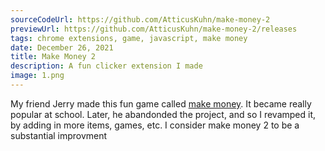```yaml
---
sourceCodeUrl: https://github.com/AtticusKuhn/make-money-2
previewUrl: https://github.com/AtticusKuhn/make-money-2/releases
tags: chrome extensions, game, javascript, make money
date: December 26, 2021
title: Make Money 2
description: A fun clicker extension I made
image: 1.png
---
```

My friend Jerry made this fun game called [make money](https://chrome.google.com/webstore/detail/make-money/jilechdbojlnkjfimmbijgcfmblddejk?hl=en). It became really popular at school.
Later, he abandonded the project, and so I revamped it, by adding in more items, games, etc.
I consider make money 2 to be a substantial improvment